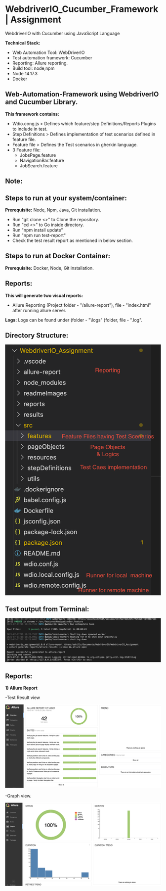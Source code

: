 # WebdriverIO_Cucumber_Framework | Assignment
WebdriverIO with Cucumber using JavaScript Language

**Technical Stack:**

- Web Automation Tool: WebDriverIO
- Test automation framework: Cucumber
- Reporting: Allure reporting.
- Build tool: node,npm
- Node 14.17.3
- Docker

## Web-Automation-Framework using WebdriverIO and Cucumber Library.
  **This framework contains:**
- Wdio.cong.js > Defines which feature/step Definitions/Reports Plugins to include in test.
- Step Definitions > Defines implementation of test scenarios defined in feature file.
- Feature file > Defines the Test scenarios in gherkin language.
- 3 Feature file: 
    - JobsPage.feature
    - NavigationBar.feature
    - JobSearch.feature

**Note:**
-

## **Steps to run at your system/container:**
**Prerequisite:** Node, Npm, Java, Git installation.

- Run "git clone <>" to Clone the repository.
- Run "cd <>" to Go inside directory.
- Run "npm install update"
- Run "npm run test-report"
- Check the test result report as mentioned in below section.

## **Steps to run at Docker Container:**
**Prerequisite:** Docker, Node, Git installation.


## **Reports:** 
  **This will generate two visual reports:**
- Allure Reporting (Project folder - "/allure-report"), file - "index.html" after running allure server.

**Logs:** Logs can be found under (folder - "\logs" )folder, file - ".log".
## **Directory Structure:**
<kbd>![Alt text](/readmeImages/directory.png?raw=true)</kbd>

## **Test output from Terminal:**

<kbd>![Alt text](/readmeImages/buildSuccess.png?raw=true)</kbd>

## **Reports**:

**1) Allure Report**

-Test Result view

![Alt text](/readmeImages/allurereport.png?raw=true)

-Graph view.

![Alt text](/readmeImages/graphview.png?raw=true)